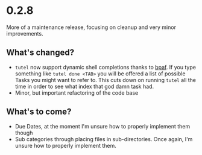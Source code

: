# 0.2.8
More of a maintenance release, focusing on cleanup and very minor improvements.

## What's changed?
- `tutel` now support dynamic shell completions thanks to [bpaf](https://github.com/pacak/bpaf).
    If you type something like `tutel done <TAB>` you will be offered a list of possible Tasks
    you might want to refer to. This cuts down on running `tutel` all the time in order to 
    see what index that god damn task had.
- Minor, but important refactoring of the code base 

## What's to come?
- Due Dates, at the moment I'm unsure how to properly implement them though
- Sub categories through placing files in sub-directories. Once again, I'm unsure how to
    properly implement them.

